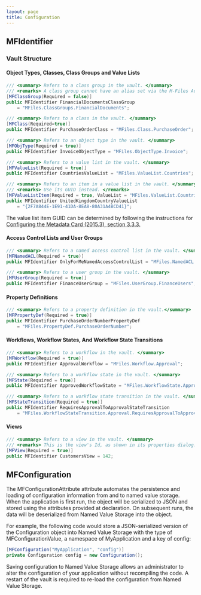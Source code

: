 ```yaml
---
layout: page
title: Configuration
---
```


## MFIdentifier

### Vault Structure

#### Object Types, Classes, Class Groups and Value Lists

```csharp
/// <summary> Refers to a class group in the vault. </summary>
/// <remarks> A class group cannot have an alias set via the M-Files Admin, but it can via the API. Beware of using this. </remarks>
[MFClassGroup(Required = false)]
public MFIdentifier FinancialDocumentsClassGroup
	= "MFiles.ClassGroups.FinancialDocuments";

/// <summary> Refers to a class in the vault. </summary>
[MFClass(Required=true)]
public MFIdentifier PurchaseOrderClass = "MFiles.Class.PurchaseOrder";

/// <summary> Refers to an object type in the vault. </summary>
[MFObjType(Required = true)]
public MFIdentifier InvoiceObjectType = "MFiles.ObjectType.Invoice";

/// <summary> Refers to a value list in the vault. </summary>
[MFValueList(Required = true)]
public MFIdentifier CountriesValueList = "MFiles.ValueList.Countries";

/// <summary> Refers to an item in a value list in the vault. </summary>
/// <remarks> Use its GUID instead. </remarks>
[MFValueListItem(Required = true, ValueList = "MFiles.ValueList.Countries")]
public MFIdentifier UnitedKingdomCountryValueList
	= "{2F7A844E-1E91-41DA-8EA8-80A31A4BCD41}";
```

<p class="note">The value list item GUID can be determined by following the instructions for <a href="m-files://show/CE7643CB-C9BB-4536-8187-707DB78EAF2A/0-1512?object=52274027-E7F7-4CD3-B8BF-95071AD8090F">Configuring the Metadata Card (2015.3), section 3.3.3.</a></p>

#### Access Control Lists and User Groups

```csharp
/// <summary> Refers to a named access control list in the vault. </summary>
[MFNamedACL(Required = true)]
public MFIdentifier OnlyForMeNamedAccessControlList = "MFiles.NamedACL.OnlyForMe";

/// <summary> Refers to a user group in the vault. </summary>
[MFUserGroup(Required = true)]
public MFIdentifier FinanceUserGroup = "MFiles.UserGroup.FinanceUsers";
```

#### Property Definitions

```csharp
/// <summary> Refers to a property definition in the vault.</summary>
[MFPropertyDef(Required = true)]
public MFIdentifier PurchaseOrderNumberPropertyDef 
	= "MFiles.PropertyDef.PurchaseOrderNumber";
```

#### Workflows, Workflow States, And Workflow State Transitions

```csharp
/// <summary> Refers to a workflow in the vault. </summary>
[MFWorkflow(Required = true)]
public MFIdentifier ApprovalWorkflow = "MFiles.Workflow.Approval";

/// <summary> Refers to a workflow state in the vault. </summary>
[MFState(Required = true)]
public MFIdentifier ApprovedWorkflowState = "MFiles.WorkflowState.Approval.Approved";

/// <summary> Refers to a workflow state transition in the vault. </summary>
[MFStateTransition(Required = true)]
public MFIdentifier RequiresApprovalToApprovalStateTransition
	= "MFiles.WorkflowStateTransition.Approval.RequiresApprovalToApproval";
```

#### Views

```csharp
/// <summary> Refers to a view in the vault. </summary>
/// <remarks> This is the view's Id, as shown in its properties dialog. </remarks>
[MFView(Required = true)]
public MFIdentifier CustomersView = 142;
```

## MFConfiguration

The MFConfigurationAttribute attribute automates the persistence and loading of configuration information from and to named value storage.  When the application is first run, the object will be serialized to JSON and stored using the attributes provided at declaration.  On subsequent runs, the data will be deserialized from Named Value Storage into the object.

For example, the following code would store a JSON-serialized version of the Configuration object into Named Value Storage with the type of MFConfigurationValue, a namespace of MyApplication and a key of config:

```csharp
[MFConfiguration("MyApplication", "config")]
private Configuration config = new Configuration();
```

<p class="note">Saving configuration to Named Value Storage allows an administrator to alter the configuration of your application without recompiling the code.  A restart of the vault is required to re-load the configuration from Named Value Storage.</p>
